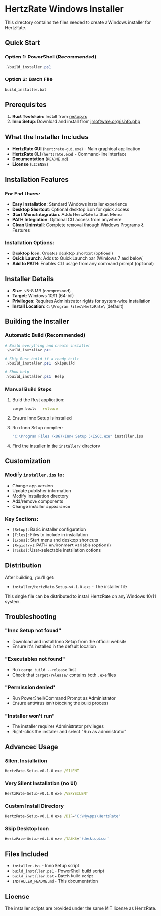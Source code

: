 # HertzRate Windows Installer

This directory contains the files needed to create a Windows installer for HertzRate.

## Quick Start

### Option 1: PowerShell (Recommended)
```powershell
.\build_installer.ps1
```

### Option 2: Batch File
```cmd
build_installer.bat
```

## Prerequisites

1. **Rust Toolchain**: Install from [rustup.rs](https://rustup.rs/)
2. **Inno Setup**: Download and install from [jrsoftware.org/isinfo.php](https://jrsoftware.org/isinfo.php)

## What the Installer Includes

- **HertzRate GUI** (`hertzrate-gui.exe`) - Main graphical application
- **HertzRate CLI** (`hertzrate.exe`) - Command-line interface
- **Documentation** (`README.md`)
- **License** (`LICENSE`)

## Installation Features

### For End Users:
- **Easy Installation**: Standard Windows installer experience
- **Desktop Shortcut**: Optional desktop icon for quick access
- **Start Menu Integration**: Adds HertzRate to Start Menu
- **PATH Integration**: Optional CLI access from anywhere
- **Clean Uninstall**: Complete removal through Windows Programs & Features

### Installation Options:
- **Desktop Icon**: Creates desktop shortcut (optional)
- **Quick Launch**: Adds to Quick Launch bar (Windows 7 and below)
- **Add to PATH**: Enables CLI usage from any command prompt (optional)

## Installer Details

- **Size**: ~5-8 MB (compressed)
- **Target**: Windows 10/11 (64-bit)
- **Privileges**: Requires Administrator rights for system-wide installation
- **Install Location**: `C:\Program Files\HertzRate\` (default)

## Building the Installer

### Automatic Build (Recommended)
```powershell
# Build everything and create installer
.\build_installer.ps1

# Skip Rust build if already built
.\build_installer.ps1 -SkipBuild

# Show help
.\build_installer.ps1 -Help
```

### Manual Build Steps
1. Build the Rust application:
   ```bash
   cargo build --release
   ```

2. Ensure Inno Setup is installed

3. Run Inno Setup compiler:
   ```cmd
   "C:\Program Files (x86)\Inno Setup 6\ISCC.exe" installer.iss
   ```

4. Find the installer in the `installer/` directory

## Customization

### Modify `installer.iss` to:
- Change app version
- Update publisher information
- Modify installation directory
- Add/remove components
- Change installer appearance

### Key Sections:
- `[Setup]`: Basic installer configuration
- `[Files]`: Files to include in installation
- `[Icons]`: Start menu and desktop shortcuts
- `[Registry]`: PATH environment variable (optional)
- `[Tasks]`: User-selectable installation options

## Distribution

After building, you'll get:
- `installer/HertzRate-Setup-v0.1.0.exe` - The installer file

This single file can be distributed to install HertzRate on any Windows 10/11 system.

## Troubleshooting

### "Inno Setup not found"
- Download and install Inno Setup from the official website
- Ensure it's installed in the default location

### "Executables not found"
- Run `cargo build --release` first
- Check that `target/release/` contains both `.exe` files

### "Permission denied"
- Run PowerShell/Command Prompt as Administrator
- Ensure antivirus isn't blocking the build process

### "Installer won't run"
- The installer requires Administrator privileges
- Right-click the installer and select "Run as administrator"

## Advanced Usage

### Silent Installation
```cmd
HertzRate-Setup-v0.1.0.exe /SILENT
```

### Very Silent Installation (no UI)
```cmd
HertzRate-Setup-v0.1.0.exe /VERYSILENT
```

### Custom Install Directory
```cmd
HertzRate-Setup-v0.1.0.exe /DIR="C:\MyApps\HertzRate"
```

### Skip Desktop Icon
```cmd
HertzRate-Setup-v0.1.0.exe /TASKS="!desktopicon"
```

## Files Included

- `installer.iss` - Inno Setup script
- `build_installer.ps1` - PowerShell build script
- `build_installer.bat` - Batch build script
- `INSTALLER_README.md` - This documentation

## License

The installer scripts are provided under the same MIT license as HertzRate.
